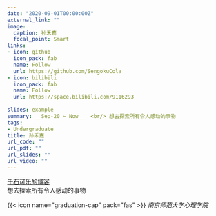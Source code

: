 ```yaml
---
date: "2020-09-01T00:00:00Z"
external_link: ""
image:
  caption: 孙禾嘉
  focal_point: Smart
links:
- icon: github
  icon_pack: fab
  name: Follow
  url: https://github.com/SengokuCola
- icon: bilibili
  icon_pack: fab
  name: Follow
  url: https://space.bilibili.com/9116293
    
slides: example
summary: __Sep-20 ~ Now__  <br/> 想去探索所有令人感动的事物
tags:
- Undergraduate
title: 孙禾嘉
url_code: ""
url_pdf: ""
url_slides: ""
url_video: ""
---
```

[千石可乐的博客](https://sengokucola.github.io/)  
想去探索所有令人感动的事物

{{< icon name="graduation-cap" pack="fas" >}} _南京师范大学心理学院_  



